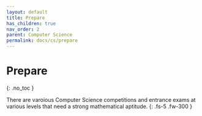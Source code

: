 ```yaml
---
layout: default
title: Prepare
has_children: true
nav_order: 2
parent: Computer Science
permalink: docs/cs/prepare
---
```


# Prepare
{: .no_toc }

There are varoious Computer Science competitions and entrance exams at various levels that need a strong mathematical aptitude. 
{: .fs-5 .fw-300 }

